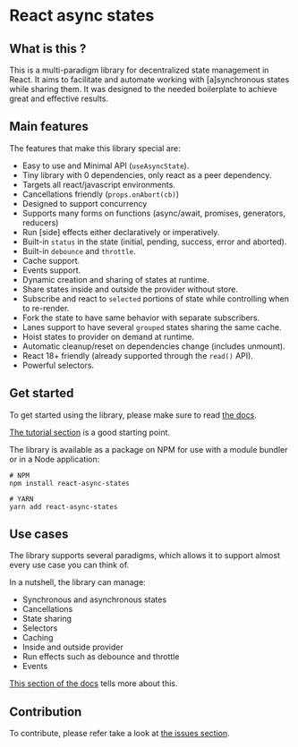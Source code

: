 # React async states

## What is this ?
This is a multi-paradigm library for decentralized state management in React.
It aims to facilitate and automate working with [a]synchronous states while 
sharing them. It was designed to the needed boilerplate to achieve great and
effective results.

## Main features
The features that make this library special are:

- Easy to use and Minimal API (`useAsyncState`).
- Tiny library with 0 dependencies, only react as a peer dependency.
- Targets all react/javascript environments.
- Cancellations friendly (`props.onAbort(cb)`)
- Designed to support concurrency
- Supports many forms on functions (async/await, promises, generators, reducers)
- Run [side] effects either declaratively or imperatively.
- Built-in `status` in the state (initial, pending, success, error and aborted).
- Built-in `debounce` and `throttle`.
- Cache support.
- Events support.
- Dynamic creation and sharing of states at runtime.
- Share states inside and outside the provider without store.
- Subscribe and react to `selected` portions of state while controlling 
when to re-render.
- Fork the state to have same behavior with separate subscribers.
- Lanes support to have several `grouped` states sharing the same cache.
- Hoist states to provider on demand at runtime.
- Automatic cleanup/reset on dependencies change (includes unmount).
- React 18+ friendly (already supported through the `read()` API).
- Powerful selectors.

## Get started

To get started using the library, please make sure to read [the docs](https://incepter.github.io/react-async-states/docs/intro).

[The tutorial section](https://incepter.github.io/react-async-states/docs/tutorial/first-steps) is a good starting point.

The library is available as a package on NPM for use with a module bundler or in a Node application:

```shell
# NPM
npm install react-async-states

# YARN
yarn add react-async-states
```


## Use cases

The library supports several paradigms, which allows it to support almost
every use case you can think of.

In a nutshell, the library can manage:
- Synchronous and asynchronous states
- Cancellations
- State sharing
- Selectors
- Caching
- Inside and outside provider
- Run effects such as debounce and throttle
- Events

[This section of the docs](https://incepter.github.io/react-async-states/docs/use-cases/) tells more about this.

## Contribution

To contribute, please refer take a look at [the issues section](https://github.com/incepter/react-async-states/issues).
